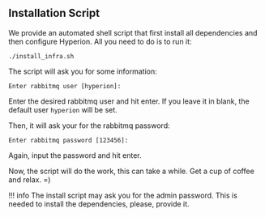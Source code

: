 ## Installation Script

We provide an automated shell script that first install all dependencies and then configure Hyperion.
All you need to do is to run it:
````
./install_infra.sh
````

The script will ask you for some information:
````
Enter rabbitmq user [hyperion]:
````

Enter the desired rabbitmq user and hit enter. If you leave it in blank, the default user
`hyperion` will be set.

Then, it will ask your for the rabbitmq password:
```
Enter rabbitmq password [123456]:
```
Again, input the password and hit enter.

Now, the script will do the work, this can take a while. Get a cup of coffee and relax. =)

!!! info
    The install script may ask you for the admin password. This is needed to install the dependencies, please, provide it.
   
 
